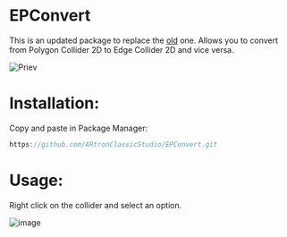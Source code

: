 # EPConvert

This is an updated package to replace the [old](https://github.com/ARtronClassicStudio/ConvertCollider-2D-Unity) one. Allows you to convert from Polygon Collider 2D to Edge Collider 2D and vice versa.

![Priev](https://github.com/ARtronClassicStudio/EPConvert/assets/68843488/40e39ddf-30c9-4b34-9f5f-bf0c6a047ce1)


# Installation:
Copy and paste in Package Manager:

```C#
https://github.com/ARtronClassicStudio/EPConvert.git
```

# Usage:
Right click on the collider and select an option.

![image](https://github.com/ARtronClassicStudio/EPConvert/assets/68843488/09df1ce1-89d1-4ca4-afd4-e038076e3bda)
